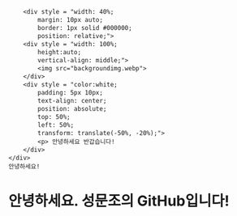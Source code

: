
   
        <div style = "width: 40%;
            margin: 10px auto;
            border: 1px solid #000000;
            position: relative;">
        <div style = "width: 100%;
            height:auto;
            vertical-align: middle;">
            <img src="backgroundimg.webp">
        </div>
        <div style = "color:white;
            padding: 5px 10px;
            text-align: center;
            position: absolute;
            top: 50%;
            left: 50%;
            transform: translate(-50%, -20%);">
            <p> 안녕하세요 반갑습니다!
        </div>
    </div>
    안녕하세요!
<!---
sungmunjo/sungmunjo is a ✨ special ✨ repository because its `README.md` (this file) appears on your GitHub profile.
You can click the Preview link to take a look at your changes.
--->

# 안녕하세요. 성문조의 GitHub입니다!

